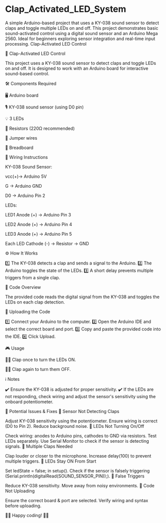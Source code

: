 # Clap_Activated_LED_System
A simple Arduino-based project that uses a KY-038 sound sensor to detect claps and toggle multiple LEDs on and off. This project demonstrates basic sound-activated control using a digital sound sensor and an Arduino Mega 2560. Ideal for beginners exploring sensor integration and real-time input processing.
Clap-Activated LED Control

🎤 Clap-Activated LED Control

This project uses a KY-038 sound sensor to detect claps and toggle LEDs on and off. It is designed to work with an Arduino board for interactive sound-based control.

🛠 Components Required

🖥 Arduino board

🎙 KY-038 sound sensor (using D0 pin)

💡 3 LEDs

🔌 Resistors (220Ω recommended)

🔗 Jumper wires

🔲 Breadboard

🔌 Wiring Instructions

KY-038 Sound Sensor:

vcc(+)→ Arduino 5V

G → Arduino GND

D0 → Arduino Pin 2

LEDs:

LED1 Anode (+) → Arduino Pin 3

LED2 Anode (+) → Arduino Pin 4

LED3 Anode (+) → Arduino Pin 5

Each LED Cathode (-) → Resistor → GND

⚙️ How It Works

1️⃣ The KY-038 detects a clap and sends a signal to the Arduino.
2️⃣ The Arduino toggles the state of the LEDs.
3️⃣ A short delay prevents multiple triggers from a single clap.

📝 Code Overview

The provided code reads the digital signal from the KY-038 and toggles the LEDs on each clap detection.

🚀 Uploading the Code

1️⃣ Connect your Arduino to the computer.
2️⃣ Open the Arduino IDE and select the correct board and port.
3️⃣ Copy and paste the provided code into the IDE.
4️⃣ Click Upload.

🎮 Usage

👏🏿 Clap once to turn the LEDs ON.

👏🏿 Clap again to turn them OFF.

ℹ️ Notes

✔️ Ensure the KY-038 is adjusted for proper sensitivity.
✔️ If the LEDs are not responding, check wiring and adjust the sensor's sensitivity using the onboard potentiometer.

🚨 Potential Issues & Fixes
🔹 Sensor Not Detecting Claps

Adjust KY-038 sensitivity using the potentiometer.
Ensure wiring is correct (D0 to Pin 2).
Reduce background noise.
🔹 LEDs Not Turning On/Off

Check wiring: anodes to Arduino pins, cathodes to GND via resistors.
Test LEDs separately.
Use Serial Monitor to check if the sensor is detecting signals.
🔹 Multiple Claps Needed

Clap louder or closer to the microphone.
Increase delay(100) to prevent multiple triggers.
🔹 LEDs Stay ON From Start

Set ledState = false; in setup().
Check if the sensor is falsely triggering (Serial.println(digitalRead(SOUND_SENSOR_PIN));).
🔹 False Triggers

Reduce KY-038 sensitivity.
Move away from noisy environments.
🔹 Code Not Uploading

Ensure the correct board & port are selected.
Verify wiring and syntax before uploading.

🕺🏿 Happy coding! 🕺🏿


